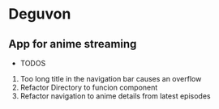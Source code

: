 # Deguvon
## App for anime streaming

- TODOS
1) Too long title in the navigation bar causes an overflow
2) Refactor Directory to funcion component
4) Refactor navigation to anime details from latest episodes